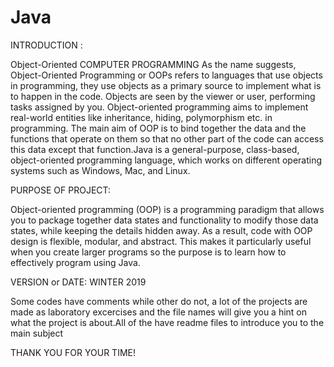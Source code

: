 # Java

INTRODUCTION :

Object-Oriented COMPUTER PROGRAMMING
As the name suggests, Object-Oriented Programming or OOPs refers to languages that use objects in programming, they use objects as a primary source to implement what is to happen in the code. Objects are seen by the viewer or user, performing tasks assigned by you. Object-oriented programming aims to implement real-world entities like inheritance, hiding, polymorphism etc. in programming. The main aim of OOP is to bind together the data and the functions that operate on them so that no other part of the code can access this data except that function.Java is a general-purpose, class-based, object-oriented programming language, which works on different operating systems such as Windows, Mac, and Linux.

PURPOSE OF PROJECT:

Object-oriented programming (OOP) is a programming paradigm that allows you to package together data states and functionality to modify those data states, while keeping the details hidden away. As a result, code with OOP design is flexible, modular, and abstract. This makes it particularly useful when you create larger programs so
the purpose is to learn how to effectively program using Java.


VERSION or DATE: WINTER 2019

Some codes have comments while other do not, a lot of the projects are made as laboratory excercises and the file names will give you a hint on what the project is about.All of the have readme files to introduce you to the main subject

THANK YOU FOR YOUR TIME!
